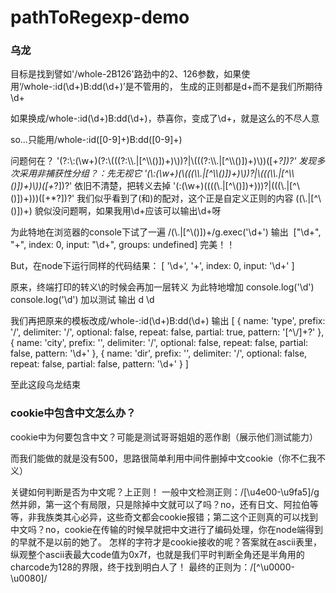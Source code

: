 # pathToRegexp-demo

### 乌龙

目标是找到譬如'/whole-2B126'路劲中的2、126参数，如果使用‘/whole-:id(\d+)B:dd(\d+)’是不管用的，
生成的正则都是d+而不是我们所期待\d+

如果换成/whole-:id(\\d+)B:dd(\\d+)，恭喜你，变成了\\d+，就是这么的不尽人意

so...只能用/whole-:id([0-9]+)B:dd([0-9]+)

问题何在？
'(?:\\:(\\w+)(?:\\(((?:\\\\.|[^\\\\()])+)\\))?|\\(((?:\\\\.|[^\\\\()])+)\\))([+*?])?'
发现多次采用非捕获性分组？：先无视它
'(\\:(\\w+)(\\(((\\\\.|[^\\\\()])+)\\))?|\\(((\\\\.|[^\\\\()])+)\\))([+*?])?'
依旧不清楚，把转义去掉
'(\:(\w+)(\(((\\.|[^\\()])+)\))?|\(((\\.|[^\\()])+)\))([+*?])?'
我们似乎看到了\(和\)的配对，这个正是自定义正则的内容
((\\.|[^\\()])+)
貌似没问题啊，如果我用\\d+应该可以输出\d+呀

为此特地在浏览器的console下试了一遍
/(\\.|[^\\()])+/g.exec('\\d+')
输出
 ["\d+", "+", index: 0, input: "\d+", groups: undefined]
完美！！

But，在node下运行同样的代码结果：
[ '\\d+', '+', index: 0, input: '\\d+' ]

原来，终端打印的转义\的时候会再加一层转义
为此特地增加
console.log('\d')
console.log('\\d')
加以测试
输出
d
\d

我们再把原来的模板改成/whole-:id(\\d+)B:dd(\\d+)
输出
[ { name: 'type',
    prefix: '/',
    delimiter: '/',
    optional: false,
    repeat: false,
    partial: true,
    pattern: '[^\\/]+?' },
  { name: 'city',
    prefix: '',
    delimiter: '/',
    optional: false,
    repeat: false,
    partial: false,
    pattern: '\\d+' },
  { name: 'dir',
    prefix: '',
    delimiter: '/',
    optional: false,
    repeat: false,
    partial: false,
    pattern: '\\d+' } ]

至此这段乌龙结束

### cookie中包含中文怎么办？

cookie中为何要包含中文？可能是测试哥哥姐姐的恶作剧（展示他们测试能力）

而我们能做的就是没有500，思路很简单利用中间件删掉中文cookie（你不仁我不义）

关键如何判断是否为中文呢？上正则！
一般中文检测正则：/[\u4e00-\u9fa5]/g
然并卵，第一这个有局限，只是除掉中文就可以了吗？no，还有日文、阿拉伯等等，非我族类其心必异，这些奇文都会cookie报错；第二这个正则真的可以找到中文吗？no，cookie在传输的时候早就把中文进行了编码处理，你在node端得到的早就不是以前的她了。
怎样的字符才是cookie接收的呢？答案就在ascii表里，纵观整个ascii表最大code值为0x7f，也就是我们平时判断全角还是半角用的charcode为128的界限，终于找到明白人了！
最终的正则为：/[^\u0000-\u0080]/




